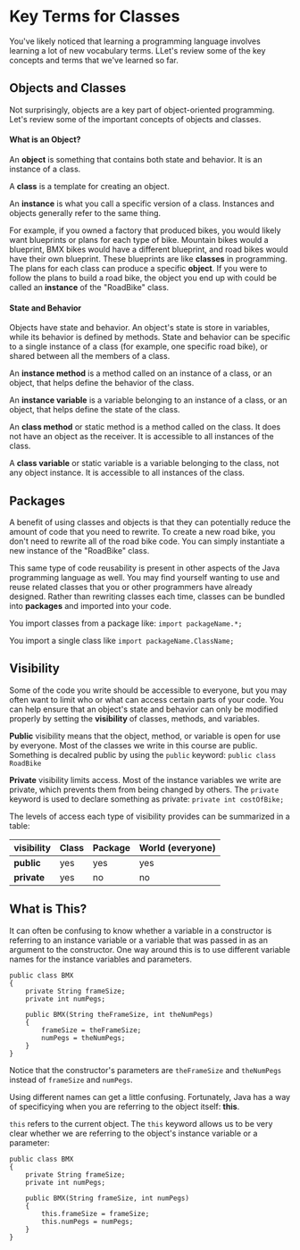 # Key Terms for Classes

You've likely noticed that learning a programming language involves learning a lot of new vocabulary terms. LLet's review some of the key concepts and terms that we've learned so far.

## Objects and Classes

Not surprisingly, objects are a key part of object-oriented programming. Let's review some of the important concepts of objects and classes.

#### What is an Object?

An **object** is something that contains both state and behavior. It is an instance of a class.

A **class** is a template for creating an object.

An **instance** is what you call a specific version of a class. Instances and objects generally refer to the same thing.

For example, if you owned a factory that produced bikes, you would likely want blueprints or plans for each type of bike. Mountain bikes would a blueprint, BMX bikes would have a different blueprint, and road bikes would have their own blueprint. These blueprints are like **classes** in programming. The plans for each class can produce a specific **object**. If you were to follow the plans to build a road bike, the object you end up with could be called an **instance** of the "RoadBike" class.

#### State and Behavior

Objects have state and behavior. An object's state is store in variables, while its behavior is defined by methods. State and behavior can be specific to a single instance of a class (for example, one specific road bike), or shared between all the members of a class.

An **instance method** is a method called on an instance of a class, or an object, that helps define the behavior of the class.

An **instance variable** is a variable belonging to an instance of a class, or an object, that helps define the state of the class.

An **class method** or static method is a method called on the class. It does not have an object as the receiver. It is accessible to all instances of the class.

A **class variable** or static variable is a variable belonging to the class, not any object instance. It is accessible to all instances of the class.

## Packages

A benefit of using classes and objects is that they can potentially reduce the amount of code that you need to rewrite. To create a new road bike, you don't need to rewrite all of the road bike code. You can simply instantiate a new instance of the "RoadBike" class.

This same type of code reusability is present in other aspects of the Java programming language as well. You may find yourself wanting to use and reuse related classes that you or other programmers have already designed. Rather than rewriting classes each time, classes can be bundled into **packages** and imported into your code.

You import classes from a package like:
`import packageName.*;`

You import a single class like
`import packageName.ClassName;`

## Visibility

Some of the code you write should be accessible to everyone, but you may often want to limit who or what can access certain parts of your code. You can help ensure that an object's state and behavior can only be modified properly by setting the **visibility** of classes, methods, and variables.

**Public** visibility means that the object, method, or variable is open for use by everyone. Most of the classes we write in this course are public. Something is decalred public by using the `public` keyword: `public class RoadBike`

**Private** visibility limits access. Most of the instance variables we write are private, which prevents them from being changed by others. The `private` keyword is used to declare something as private: `private int costOfBike;`

The levels of access each type of visibility provides can be summarized in a table:

visibility | Class | Package | World (everyone) |
--- | --- | --- | --- |
**public** | yes | yes | yes |
**private** | yes| no | no |

## What is This?

It can often be confusing to know whether a variable in a constructor is referring to an instance variable or a variable that was passed in as an argument to the constructor. One way around this is to use different variable names for the instance variables and parameters.

```
public class BMX
{
	private String frameSize;
	private int numPegs;

	public BMX(String theFrameSize, int theNumPegs)
	{
		frameSize = theFrameSize;
		numPegs = theNumPegs;
	}
}
```

Notice that the constructor's parameters are `theFrameSize` and `theNumPegs` instead of `frameSize` and `numPegs`.

Using different names can get a little confusing. Fortunately, Java has a way of specificying when you are referring to the object itself: **this**.

`this` refers to the current object. The `this` keyword allows us to be very clear whether we are referring to the object's instance variable or a parameter:

```
public class BMX
{
	private String frameSize;
	private int numPegs;

	public BMX(String frameSize, int numPegs)
	{
		this.frameSize = frameSize;
		this.numPegs = numPegs;
	}
}
```
